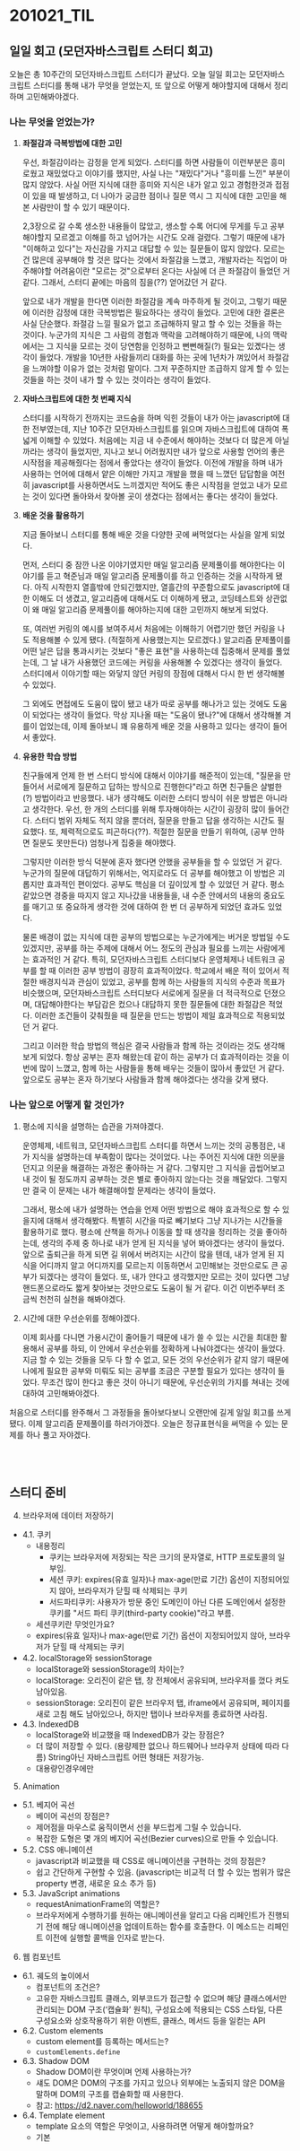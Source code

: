 201021_TIL
===

일일 회고 (모던자바스크립트 스터디 회고)
---

오늘은 총 10주간의 모던자바스크립트 스터디가 끝났다. 오늘 일일 회고는 모던자바스크립트 스터디를 통해 내가 무엇을 얻었는지, 또 앞으로 어떻게 해야할지에 대해서 정리하며 고민해봐야겠다.

### 나는 무엇을 얻었는가?

1. **좌절감과 극복방법에 대한 고민**

    우선, 좌절감이라는 감정을 얻게 되었다. 스터디를 하면 사람들이 이런부분은 흥미로웠고 재밌었다고 이야기를 했지만, 사실 나는 "재밌다"거나 "흥미를 느낀" 부분이 많지 않았다. 사실 어떤 지식에 대한 흥미와 지식은 내가 알고 있고 경험한것과 접점이 있을 때 발생하고, 더 나아가 궁금한 점이나 질문 역시 그 지식에 대한 고민을 해본 사람만이 할 수 있기 때문이다. 
    
    2,3장으로 갈 수록 생소한 내용들이 많았고, 생소할 수록 어디에 무게를 두고 공부해야할지 모르겠고 이해를 하고 넘어가는 시간도 오래 걸렸다. 그렇기 때문에 내가 "이해하고 있다"는 자신감을 가지고 대답할 수 있는 질문들이 많지 않았다. 모르는 건 많은데 공부해야 할 것은 많다는 것에서 좌절감을 느꼈고, 개발자라는 직업이 마주해야할 어려움이란 "모르는 것"으로부터 온다는 사실에 더 큰 좌절감이 들었던 거 같다. 그래서, 스터디 끝에는 마음의 짐을(??) 얻어갔던 거 같다.

    앞으로 내가 개발을 한다면 이러한 좌절감을 계속 마주하게 될 것이고, 그렇기 때문에 이러한 감정에 대한 극복방법은 필요하다는 생각이 들었다. 고민에 대한 결론은 사실 단순했다. 좌절감 느낄 필요가 없고 조급해하지 말고 할 수 있는 것들을 하는 것이다. 누군가의 지식은 그 사람의 경험과 맥락을 고려해야하기 때문에, 나의 맥락에서는 그 지식을 모르는 것이 당연함을 인정하고 뻔뻔해질(?) 필요는 있곘다는 생각이 들었다. 개발을 10년한 사람들끼리 대화를 하는 곳에 1년차가 껴있어서 좌절감을 느껴야할 이유가 없는 것처럼 말이다. 그저 꾸준하지만 조급하지 않게 할 수 있는 것들을 하는 것이 내가 할 수 있는 것이라는 생각이 들었다.

2. **자바스크립트에 대한 첫 번째 지식**

    스터디를 시작하기 전까지는 코드숨을 하며 익힌 것들이 내가 아는 javascript에 대한 전부였는데, 지난 10주간 모던자바스크립트를 읽으며 자바스크립트에 대하여 폭넓게 이해할 수 있었다. 처음에는 지금 내 수준에서 해야하는 것보다 더 많은게 아닐까라는 생각이 들었지만, 지나고 보니 어려웠지만 내가 앞으로 사용할 언어의 좋은 시작점을 제공해줬다는 점에서 좋았다는 생각이 들었다. 이전에 개발을 하며 내가 사용하는 언어에 대해서 얕은 이해만 가지고 개발을 했을 때 느꼈던 답답함을 여전히 javascript를 사용하면서도 느끼겠지만 적어도 좋은 시작점을 얻었고 내가 모르는 것이 있다면 돌아와서 찾아볼 곳이 생겼다는 점에서는 좋다는 생각이 들었다.
    
3. **배운 것을 활용하기**

    지금 돌아보니 스터디를 통해 배운 것을 다양한 곳에 써먹었다는 사실을 알게 되었다.
    
    먼저, 스터디 중 잠깐 나온 이야기였지만 매일 알고리즘 문제풀이를 해야한다는 이야기를 듣고 혁준님과 매일 알고리즘 문제풀이를 하고 인증하는 것을 시작하게 됐다. 아직 시작한지 열흘밖에 안되긴했지만, 열흘간의 꾸준함으로도 javascript에 대한 이해도 더 생겼고, 알고리즘에 대해서도 더 이해하게 됐고, 코딩테스트와 상관없이 왜 매일 알고리즘 문제풀이를 해야하는지에 대한 고민까지 해보게 되었다.

    또, 여러번 커링의 예시를 보여주셔서 처음에는 이해하기 어렵기만 했던 커링을 나도 적용해볼 수 있게 됐다. (적절하게 사용했는지는 모르겠다.) 알고리즘 문제풀이를 어떤 날은 답을 통과시키는 것보다 "좋은 표현"을 사용하는데 집중해서 문제를 풀었는데, 그 날 내가 사용했던 코드에는 커링을 사용해볼 수 있겠다는 생각이 들었다. 스터디에서 이야기할 때는 와닿지 않던 커링의 장점에 대해서 다시 한 번 생각해볼 수 있었다.

    그 외에도 면접에도 도움이 많이 됐고 내가 따로 공부를 해나가고 있는 것에도 도움이 되었다는 생각이 들었다. 막상 지나올 때는 "도움이 됐나?"에 대해서 생각해볼 겨를이 업었는데, 이제 돌아보니 꽤 유용하게 배운 것을 사용하고 있다는 생각이 들어서 좋았다.

4. **유용한 학습 방법**

    친구들에게 언제 한 번 스터디 방식에 대해서 이야기를 해준적이 있는데, "질문을 만들어서 서로에게 질문하고 답하는 방식으로 진행한다"라고 하면 친구들은 살벌한(?) 방법이라고 반응했다. 내가 생각해도 이러한 스터디 방식이 쉬운 방법은 아니라고 생각한다. 우선, 한 개의 스터디를 위해 투자해야하는 시간이 굉장히 많이 들어간다. 스터디 범위 자체도 적지 않을 뿐더러, 질문을 만들고 답을 생각하는 시간도 필요했다. 또, 체력적으로도 피곤하다(??). 적절한 질문을 만들기 위하여, (공부 안하면 질문도 못만든다) 엄청나게 집중을 해야했다. 
    
    그렇지만 이러한 방식 덕분에 혼자 했다면 안했을 공부들을 할 수 있었던 거 같다. 누군가의 질문에 대답하기 위해서는, 억지로라도 더 공부를 해야했고 이 방법은 괴롭지만 효과적인 편이었다. 공부도 핵심을 더 깊이있게 할 수 있었던 거 같다. 평소 같았으면 경중을 따지지 않고 지나갔을 내용들을, 내 수준 안에서의 내용의 중요도를 매기고 또 중요하게 생각한 것에 대하여 한 번 더 공부하게 되었던 효과도 있었다. 
    
    물론 배경이 없는 지식에 대한 공부의 방법으로는 누군가에게는 버거운 방법일 수도 있겠지만, 공부를 하는 주제에 대해서 어느 정도의 관심과 필요를 느끼는 사람에게는 효과적인 거 같다. 특히, 모던자바스크립트 스터디보다 운영체제나 네트워크 공부를 할 때 이러한 공부 방법이 굉장히 효과적이었다. 학교에서 배운 적이 있어서 적절한 배경지식과 관심이 있었고, 공부를 함께 하는 사람들의 지식의 수준과 목표가 비슷했으며, 모던자바스크립트 스터디보다 서로에게 질문을 더 적극적으로 던졌으며, 대답해야한다는 부담감은 컸으나 대답하지 못한 질문들에 대한 좌절감은 적었다. 이러한 조건들이 갖춰줬을 때 질문을 만드는 방법이 제일 효과적으로 적용되었던 거 같다. 

    그리고 이러한 학습 방법의 핵심은 결국 사람들과 함께 하는 것이라는 것도 생각해보게 되었다. 항상 공부는 혼자 해왔는데 같이 하는 공부가 더 효과적이라는 것을 이번에 많이 느꼈고, 함께 하는 사람들을 통해 배우는 것들이 많아서 좋았던 거 같다. 앞으로도 공부는 혼자 하기보다 사람들과 함께 해야겠다는 생각을 갖게 됐다.


### 나는 앞으로 어떻게 할 것인가?

1. 평소에 지식을 설명하는 습관을 가져야겠다.

    운영체제, 네트워크, 모던자바스크립트 스터디를 하면서 느끼는 것의 공통점은, 내가 지식을 설명하는데 부족함이 많다는 것이었다. 나는 주어진 지식에 대한 의문을 던지고 의문을 해결하는 과정은 좋아하는 거 같다. 그렇지만 그 지식을 곱씹어보고 내 것이 될 정도까지 공부하는 것은 별로 좋아하지 않는다는 것을 깨달았다. 그렇지만 결국 이 문제는 내가 해결해야할 문제라는 생각이 들었다. 

    그래서, 평소에 내가 설명하는 연습을 언제 어떤 방법으로 해야 효과적으로 할 수 있을지에 대해서 생각해봤다. 특별히 시간을 따로 빼기보다 그냥 지나가는 시간들을 활용하기로 했다. 평소에 산책을 하거나 이동을 할 때 생각을 정리하는 것을 좋아하는데, 생각의 주제 중 하나로 내가 얻게 된 지식을 넣어 봐야겠다는 생각이 들었다. 앞으로 출퇴근을 하게 되면 길 위에서 버려지는 시간이 많을 텐데, 내가 얻게 된 지식을 어디까지 알고 어디까지를 모르는지 이동하면서 고민해보는 것만으로도 큰 공부가 되겠다는 생각이 들었다. 또, 내가 안다고 생각했지만 모르는 것이 있다면 그냥 핸드폰으로라도 짧게 찾아보는 것만으로도 도움이 될 거 같다. 이건 이번주부터 조금씩 천천히 실천을 해봐야겠다. 

2. 시간에 대한 우선순위를 정해야겠다. 

    이제 회사를 다니면 가용시간이 줄어들기 때문에 내가 쓸 수 있는 시간을 최대한 활용해서 공부를 하되, 이 안에서 우선순위를 정확하게 나눠야겠다는 생각이 들었다. 지금 할 수 있는 것들을 모두 다 할 수 없고, 모든 것의 우선순위가 같지 않기 때문에 나에게 필요한 공부와 미뤄도 되는 공부를 조금은 구분할 필요가 있다는 생각이 들었다. 무조건 많이 한다고 좋은 것이 아니기 때문에, 우선순위의 가지를 쳐내는 것에 대하여 고민해봐야겠다. 

처음으로 스터디를 완주해서 그 과정들을 돌아보다보니 오랜만에 길게 일일 회고를 쓰게 됐다. 이제 알고리즘 문제풀이를 하러가야겠다. 오늘은 정규표현식을 써먹을 수 있는 문제를 하나 풀고 자야겠다. 

<br>
<br>

스터디 준비
---

4. 브라우저에 데이터 저장하기
* 4.1. 쿠키
    * 내용정리
        * 쿠키는 브라우저에 저장되는 작은 크기의 문자열로, HTTP 프로토콜의 일부임.
        * 세션 쿠키: expires(유효 일자)나 max-age(만료 기간) 옵션이 지정되어있지 않아, 브라우저가 닫힐 때 삭제되는 쿠키
        * 서드파티쿠키: 사용자가 방문 중인 도메인이 아닌 다른 도메인에서 설정한 쿠키를 "서드 파티 쿠키(third-party cookie)"라고 부름.
    * 세션쿠키란 무엇인가요?
    * expires(유효 일자)나 max-age(만료 기간) 옵션이 지정되어있지 않아, 브라우저가 닫힐 때 삭제되는 쿠키
* 4.2. localStorage와 sessionStorage
    * localStorage와 sessionStorage의 차이는?
    * localStorage: 오리진이 같은 탭, 창 전체에서 공유되며, 브라우저를 껐다 켜도 남아있음.
    * sessionStorage: 오리진이 같은 브라우저 탭, iframe에서 공유되며, 페이지를 새로 고침 해도 남아있으나, 하지만 탭이나 브라우저를 종료하면 사라짐.
* 4.3. IndexedDB
    * localStorage와 비교했을 때 IndexedDB가 갖는 장점은?
    * 더 많이 저장할 수 있다. (용량제한 없으나 하드웨어나 브라우저 상태에 따라 다름) String아닌 자바스크립트 어떤 형태든 저장가능.
    * 대용량인경우에만

5. Animation
* 5.1. 베지어 곡선
    * 베이어 곡선의 장점은?
    * 제어점을 마우스로 움직이면서 선을 부드럽게 그릴 수 있습니다.
    * 복잡한 도형은 몇 개의 베지어 곡선(Bezier curves)으로 만들 수 있습니다.
* 5.2. CSS 애니메이션
    * javascript과 비교했을 때 CSS로 애니메이션을 구현하는 것의 장점은?
    * 쉽고 간단하게 구현할 수 있음. (javascript는 비교적 더 할 수 있는 범위가 많은 property 변경, 새로운 요소 추가 등)
* 5.3. JavaScript animations
    * requestAnimationFrame의 역할은?
    *  브라우저에게 수행하기를 원하는 애니메이션을 알리고 다음 리페인트가 진행되기 전에 해당 애니메이션을 업데이트하는 함수를 호출한다. 이 메소드는 리페인트 이전에 실행할 콜백을 인자로 받는다.

6. 웹 컴포넌트
* 6.1. 궤도의 높이에서
   * 컴포넌트의 조건은?
   * 고유한 자바스크립트 클래스, 외부코드가 접근할 수 없으며 해당 클래스에서만 관리되는 DOM 구조(‘캡슐화’ 원칙), 구성요소에 적용되는 CSS 스타일, 다른 구성요소와 상호작용하기 위한 이벤트, 클래스, 메서드 등을 일컫는 API
* 6.2. Custom elements
   * custom element를 등록하는 메서드는?
   * `customElements.define`
* 6.3. Shadow DOM
    * Shadow DOM이란 무엇이며 언제 사용하는가?
    * 섀도 DOM은 DOM의 구조를 가지고 있으나 외부에는 노출되지 않은 DOM을 말하며 DOM의 구조를 캡슐화할 때 사용한다.
    * 참고: https://d2.naver.com/helloworld/188655
* 6.4. Template element
    * template 요소의 역할은 무엇이고, 사용하려면 어떻게 해야할까요?
    * 기본 <template>제공 요소는 HTML 마크 업 템플릿의 저장소 역할을합니다. 브라우저는 내용을 무시하고 구문 유효성 만 확인하지만 JavaScript에서 액세스하고 사용하여 다른 요소를 만들 수 있습니다.
* 6.5. Shadow DOM slots, composition
    * custom element를 shadow dom으로 옮겼을 때, CSS 스타일이 적용되지 않습니다. 이 문제를 어떻게 해결할까요?
    * shadow dom은 <slot>을 지원하며 light dom으로부터 내용이 채워진다.
* 6.6. Shadow DOM styling
    * ShadowDOM 여부와 상관없이 CSS를 적용하고 싶은 경우 어떻게 해야할까?
    * CSS custom properties를 사용한다.
* 6.7. Shadow DOM and events
    * ShadowDOM의 경계를 넘어 이벤트가 버블링이 되도록 하기 위해서는 어떤 프로퍼티를 true로 만들어야할까?
    * composed
    
7. 정규표현식
    * 정규표현식은 직접 테스트해본 예시를 가지고 질문 만들기

    ```javascript
    let value;

    // 1. 패턴과 플래그

    console.log("Hi there, It's Friday".match(/i/gi));
    console.log("He was, She was, We were".replace(/Was/gi, "is"));
    console.log("I love HTML".replace(/HTML/,"$'CSS and Javascript"));

    // 2. 문자 클래스

    console.log("+1) 123-345-450".match(/\d/g));
    console.log("+1) 123-345-450".match(/\D/g));
    console.log("I am 10 years old".match(/..years old/g));
    console.log("Hi\nHello\nBye".match(/.Bye/g));
    console.log("Hi\nHello\nBye".match(/.Bye/gs));

    // 3. 유니코드: 'u' 플래그와 \p{...} 클래스
    console.log("$3000 vs ₩3500000".match(/\p{Sc}/gu));

    // 4. 문자열의 시작 ^ 과 끝 $
    console.log(/^Hello/.test("Hello It's Friday"));
    console.log(/Friday$/.test("Hello It's Friday"));
    console.log(/^\d\d\d\d-\d\d-\d\d$/.test("2020-02-23"));

    // 5. 앵커 ^와 $의 여러 행 모드, 'm' 플래그
    console.log(/^\d\d\d\d-\d\d-\d\d$/.test("2020-02-23"));
    value = `My name is 3
    Her name is 4
    His name is 123`;
    console.log(value.match(/\d$/gm));

    // 6. Word boundary: \b
    console.log("HTML5, CSS, JavaScript".match(/\bHTML\b/g));
    console.log("1, 23 4 53-1433".match(/\b\d\d\b/g));

    // 7. Escaping, special characters
    console.log("Hello *^^*".match(/\*\^\^\*/g));

    // 8. Sets and ranges
    console.log("\*^^*/ $3000.00 || (hi?) 2+2".match(/[\\\*\^\$\.\|\(\)\?\+]/g));
    console.log("A1 B3 C3 D9 Z1".match(/[A-C1-3][A-C1-3]/g));
    console.log("A1 B3 C3 D9 Z1".match(/\w\w/g));
    console.log("A1 B3 C3 F9 Z9".match(/\b[^A-C1-3][^A-C1-3]\b/g));

    // 9. Quantifiers +, *, ? and {n}
    console.log("1 12 123 1234 12345 123456".match(/\d{3}/g));
    console.log("1 12 123 1234 12345 123456".match(/\d{3,5}/g));
    console.log("1 12 123 1234 12345 123456".match(/\d{3,}/g));
    console.log("1 12 123 1234 12345 123456".match(/\d{1,}/g));

    console.log("Helloo! Hello!".match(/Hell?o/g));
    console.log("300 100 10 1 3 301".match(/\d0*/g));

    // 10. Greedy and lazy quantifiers
    /*
    * matching mode를 greedy가 아니라 lazy로 바꾸려면 어떤 연산자를 쓰면 될까?
    */
    console.log('She said, "Hello", and he said, "Bye"'.match(/".+"/g));
    console.log('She said, "Hello", and he said, "Bye"'.match(/".+?"/g));
    console.log("123 456".match(/\d+ \d+/g));
    console.log("123 456".match(/\d+ \d+?/g));
    console.log('She said, "Hello", and he said, "Bye"'.match(/"[^"]+"/g));

    // 11. Capturing groups
    /*
    * 패턴의 일부를 괄호로 묶을 수 있음 
    */
    console.log("Gogogo now!".replace(/(go)+/gi, 'Go'));
    console.log("Hello Hi".replace(/(\w+) (\w+)/, '$2, $1'));

    // 12. Backreferences in pattern: \N and \k<name>
    console.log(`She said, "Hello, I'm Lucy", and he said, "Bye"`.match(/(['"])(.*?)\1/g));
    console.log(`She said, "Hello, I'm Lucy", and he said, "Bye"`.match(/(?<ref>['"])(.*?)\k<ref>/g));

    // 13. Alternation (OR) |
    console.log("00:01 10:10 23:59 24:24 25:25 1:2 1:22".match(/([01]\d|2[0-3]):[0-5]\d/g));

    // 14. Lookahead and lookbehind

    console.log("카카오택시는 10000원 우버는 $20".match(/\d+(?=원)/g));
    console.log("카카오택시는 10000원 우버는 $20".match(/\d+(?!원)/g));
    console.log("카카오택시는 10000원 우버는 $20".match(/(?<=\$)\d+/g));
    console.log("카카오택시는 10000원 우버는 $20".match(/(?<!\$)\d+/g));
    console.log("카카오택시는 10000원 우버는 $20".match(/(?<=\$)\d+|\d+(?=원)/g));

    // 15. Catastrophic backtracking
    /*
    * 정규표현식의 역추적이란 무엇이고, 역추적을 방지하는 방법은?
    */

    // 16. Sticky flag "y", searching at position
    let regexp = /\w+/y;
    regexp.lastIndex = 6;
    console.log(regexp.exec("hello hi bye"));

    // 17. Methods of RegExp and String
    console.log('12, 34,\n56, \n  33'.split(/,\s*/));
    ```
